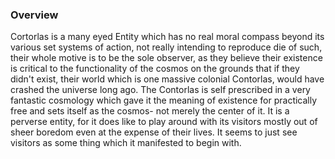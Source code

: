 
### Overview

Cortorlas is a many eyed Entity which has no real moral compass beyond its various set systems of action, not really intending to reproduce die of such, their whole motive is to be the sole observer, as they believe their existence is critical to the functionality of the cosmos on the grounds that if they didn't exist, their world which is one massive colonial Contorlas, would have crashed the universe long ago.  The Contorlas is self prescribed in a very fantastic cosmology which gave it the meaning of existence for practically free and sets itself as the cosmos- not merely the center of it.  It is a perverse entity, for it does like to play around with its visitors mostly out of sheer boredom even at the expense of their lives.  It seems to just see visitors as some thing which it manifested to begin with.
